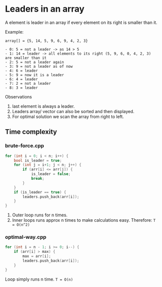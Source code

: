 # Leaders in an array
A element is leader in an array if every element on its right is smaller than it.

Example:
```
array[] = {5, 14, 5, 9, 6, 9, 4, 2, 3}

- 0: 5 = not a leader -> as 14 > 5
- 1: 14 = leader -> all elements to its right (5, 9, 6, 0, 4, 2, 3) are smaller than it
- 2: 5 = not a leader again
- 3: 9 = not a leader as of now
- 4: 6 = leader
- 5: 9 = now it is a leader
- 6: 4 = leader
- 7: 2 = not a leader
- 8: 3 = leader
```

Observations
1. last element is always a leader.
2. Leaders array/ vector can also be sorted and then displayed.
3. For optimal solution we scan the array from right to left.

## Time complexity

### brute-force.cpp
```cpp
for (int i = 0; i < n; i++) {
    bool is_leader = true;
    for (int j = i+1; j < n; j++) {
        if (arr[i] <= arr[j]) {
            is_leader = false;
            break;
        }
    }  
    if (is_leader == true) {
        leaders.push_back(arr[i]);
    }
}
```
1. Outer loop runs for n times.
2. Inner loops runs approx n times to make calculations easy.
Therefore:
``T = O(n^2)``

### optimal-way.cpp
```cpp
for (int i = n - 1; i >= 0; i--) {
    if (arr[i] > max) {
        max = arr[i];
        leaders.push_back(arr[i]);
    }
}
```
Loop simply runs n time.
``T = O(n)``

